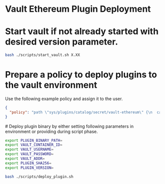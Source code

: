 # Vault Ethereum Plugin Deployment

# Start vault if not already started with desired version parameter.

```bash
bash ./scripts/start_vault.sh X.XX
```

# Prepare a policy to deploy plugins to the vault environment
Use the following example policy and assign it to the user.
```json
{
  "policy": "path \"sys/plugins/catalog/secret/vault-ethereum\" {\n  capabilities = [\"create\", \"update\", \"delete\", \"read\", \"sudo\"]\n}\n\npath \"sys/plugins/pins/secret/vault-ethereum\" {\n  capabilities = [\"create\", \"update\", \"delete\", \"read\", \"sudo\"]\n}\n\npath \"sys/plugins/reload/secret/vault-ethereum\" {\n  capabilities = [\"update\", \"sudo\"]\n}\n\npath \"sys/plugins/pins\" {\n  capabilities = [\"read\", \"list\"]\n}\n\npath \"sys/plugins/pins/*\" {\n  capabilities = [\"read\", \"list\"]\n}\n\npath \"sys/mounts\" {\n  capabilities = [\"read\", \"list\"]\n}\n\npath \"sys/mounts/vault-ethereum\" {\n  capabilities = [\"create\", \"update\", \"read\", \"sudo\"]\n}\n\npath \"sys/plugins/catalog\" {\n  capabilities = [\"read\", \"list\"]\n}\n"
}
```

# Deploy plugin binary by either setting following parameters in environment or providing during script phase.
```bash
export PLUGIN_BINARY_PATH=
export VAULT_CONTAINER_ID=
export VAULT_USERNAME=
export VAULT_PASSWORD=
export VAULT_ADDR=
export PLUGIN_SHA256=
export PLUGIN_VERSION=

bash ./scripts/deploy_plugin.sh
```